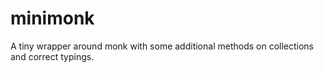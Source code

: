 # minimonk
A tiny wrapper around monk with some additional methods on collections and correct typings.
